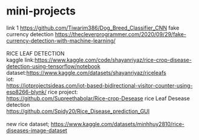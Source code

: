 # mini-projects
link 1
https://github.com/Tiwarim386/Dog_Breed_Classifier_CNN
fake currency detection
https://thecleverprogrammer.com/2020/09/29/fake-currency-detection-with-machine-learning/
<br>
<br>
RICE LEAF DETECTION
<br>
kaggle link:https://www.kaggle.com/code/shayanriyaz/rice-crop-disease-detection-using-tensorflow/notebook <br>
dataset:https://www.kaggle.com/datasets/shayanriyaz/riceleafs<br>
iot:<br>
https://iotprojectsideas.com/iot-based-bidirectional-visitor-counter-using-esp8266-blynk/
rice project:<br>
https://github.com/Supreethabolar/Rice-crop-Desease
rice Leaf Desease detection<br>
https://github.com/Spidy20/Rice_Disease_prediction_GUI<br>
<br>
new rice dataset; https://www.kaggle.com/datasets/minhhuy2810/rice-diseases-image-dataset
